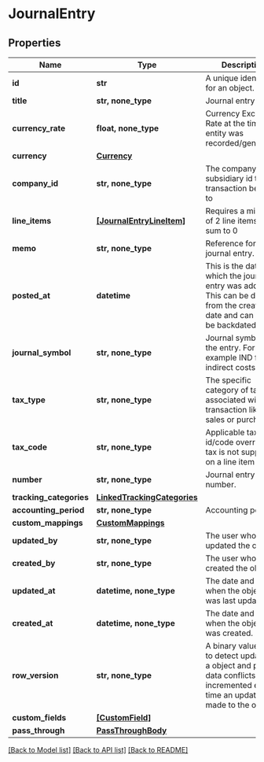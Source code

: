# JournalEntry


## Properties
Name | Type | Description | Notes
------------ | ------------- | ------------- | -------------
**id** | **str** | A unique identifier for an object. | [optional] [readonly] 
**title** | **str, none_type** | Journal entry title | [optional] 
**currency_rate** | **float, none_type** | Currency Exchange Rate at the time entity was recorded/generated. | [optional] 
**currency** | [**Currency**](Currency.md) |  | [optional] 
**company_id** | **str, none_type** | The company or subsidiary id the transaction belongs to | [optional] 
**line_items** | [**[JournalEntryLineItem]**](JournalEntryLineItem.md) | Requires a minimum of 2 line items that sum to 0 | [optional] 
**memo** | **str, none_type** | Reference for the journal entry. | [optional] 
**posted_at** | **datetime** | This is the date on which the journal entry was added. This can be different from the creation date and can also be backdated. | [optional] 
**journal_symbol** | **str, none_type** | Journal symbol of the entry. For example IND for indirect costs | [optional] 
**tax_type** | **str, none_type** | The specific category of tax associated with a transaction like sales or purchase | [optional] 
**tax_code** | **str, none_type** | Applicable tax id/code override if tax is not supplied on a line item basis. | [optional] 
**number** | **str, none_type** | Journal entry number. | [optional] 
**tracking_categories** | [**LinkedTrackingCategories**](LinkedTrackingCategories.md) |  | [optional] 
**accounting_period** | **str, none_type** | Accounting period | [optional] 
**custom_mappings** | [**CustomMappings**](CustomMappings.md) |  | [optional] 
**updated_by** | **str, none_type** | The user who last updated the object. | [optional] [readonly] 
**created_by** | **str, none_type** | The user who created the object. | [optional] [readonly] 
**updated_at** | **datetime, none_type** | The date and time when the object was last updated. | [optional] [readonly] 
**created_at** | **datetime, none_type** | The date and time when the object was created. | [optional] [readonly] 
**row_version** | **str, none_type** | A binary value used to detect updates to a object and prevent data conflicts. It is incremented each time an update is made to the object. | [optional] 
**custom_fields** | [**[CustomField]**](CustomField.md) |  | [optional] 
**pass_through** | [**PassThroughBody**](PassThroughBody.md) |  | [optional] 

[[Back to Model list]](../../README.md#documentation-for-models) [[Back to API list]](../../README.md#documentation-for-api-endpoints) [[Back to README]](../../README.md)


